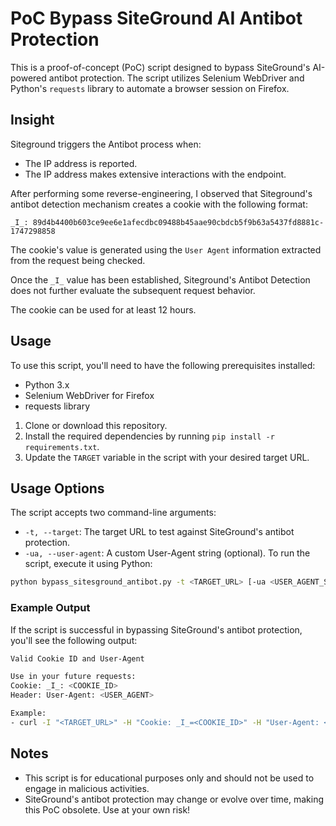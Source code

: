 # PoC Bypass SiteGround AI Antibot Protection

This is a proof-of-concept (PoC) script designed to bypass SiteGround's AI-powered antibot protection. The script utilizes Selenium WebDriver and Python's `requests` library to automate a browser session on Firefox.

## Insight
Siteground triggers the Antibot process when:

* The IP address is reported.
* The IP address makes extensive interactions with the endpoint.

After performing some reverse-engineering, I observed that Siteground's antibot detection mechanism creates a cookie with the following format:

```
_I_: 89d4b4400b603ce9ee6e1afecdbc09488b45aae90cbdcb5f9b63a5437fd8881c-1747298858
```

The cookie's value is generated using the `User Agent` information extracted from the request being checked.

Once the `_I_` value has been established, Siteground's Antibot Detection does not further evaluate the subsequent request behavior.

The cookie can be used for at least 12 hours.

## Usage

To use this script, you'll need to have the following prerequisites installed:

- Python 3.x
- Selenium WebDriver for Firefox
- requests library
1. Clone or download this repository.
2. Install the required dependencies by running `pip install -r requirements.txt`.
3. Update the `TARGET` variable in the script with your desired target URL.
## Usage Options

The script accepts two command-line arguments:

- `-t, --target`: The target URL to test against SiteGround's antibot protection.
- `-ua, --user-agent`: A custom User-Agent string (optional).
To run the script, execute it using Python:
```bash
python bypass_sitesground_antibot.py -t <TARGET_URL> [-ua <USER_AGENT_STRING>]
```

### Example Output

If the script is successful in bypassing SiteGround's antibot protection, you'll see the following output:
```bash
Valid Cookie ID and User-Agent

Use in your future requests:
Cookie: _I_: <COOKIE_ID>
Header: User-Agent: <USER_AGENT>

Example:
- curl -I "<TARGET_URL>" -H "Cookie: _I_=<COOKIE_ID>" -H "User-Agent: <USER_AGENT>"
```
##  Notes

- This script is for educational purposes only and should not be used to engage in malicious activities.
- SiteGround's antibot protection may change or evolve over time, making this PoC obsolete. Use at your own risk!
